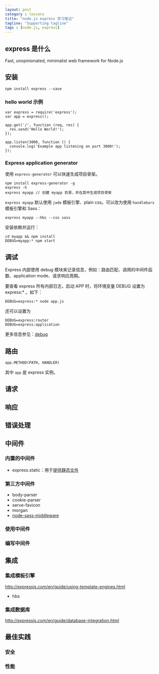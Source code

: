 ```yaml
---
layout: post
category : lessons
title: "node.js express 学习笔记"
tagline: "Supporting tagline"
tags : [node.js, express]
---
```



## express 是什么
Fast, unopinionated, minimalist web framework for Node.js

## 安装

```
npm install express --save
```

### hello world 示例

```
var express = require('express');
var app = express();

app.get('/', function (req, res) {
  res.send('Hello World!');
});

app.listen(3000, function () {
  console.log('Example app listening on port 3000!');
});
```

### Express application generator

使用 `express-generator` 可以快速生成项目骨架。

```
npm install express-generator -g
express -h
express myapp // 创建 myapp 目录，并在其中生成项目骨架
```

`express myapp` 默认使用 `jade` 模板引擎、plain css。可以改为使用 `handlebars` 模板引擎和 Sass：

```
express myapp --hbs --css sass
```

安装依赖并运行：

```
cd myapp && npm install
DEBUG=myapp:* npm start
```

## 调试
Express 内部使用 debug 模块来记录信息，例如：路由匹配、调用的中间件函数、application mode、请求响应周期。

要查看 express 所有内部日志，启动 APP 时，将环境变量 DEBUG 设置为 express:* 。如下：

```
DEBUG=express:* node app.js
```

还可以设置为

```
DEBUG=express:router
DEBUG=express:application
```
更多信息参见：[debug](https://www.npmjs.com/package/debug)

## 路由

```
app.METHOD(PATH, HANDLER)
```

其中 `app` 是 express 实例。

## 请求

## 响应

## 错误处理

## 中间件
### 内置的中间件

- express.static：用于[提供静态文件](http://expressjs.com/en/starter/static-files.html)

### 第三方中间件
- body-parser
- cookie-parser
- serve-favicon
- morgan
- [node-sass-middleware](https://github.com/sass/node-sass-middleware)

### 使用中间件
### 编写中间件

## 集成
### 集成模板引擎
http://expressjs.com/en/guide/using-template-engines.html

- hbs

### 集成数据库
http://expressjs.com/en/guide/database-integration.html


## 最佳实践
### 安全
### 性能